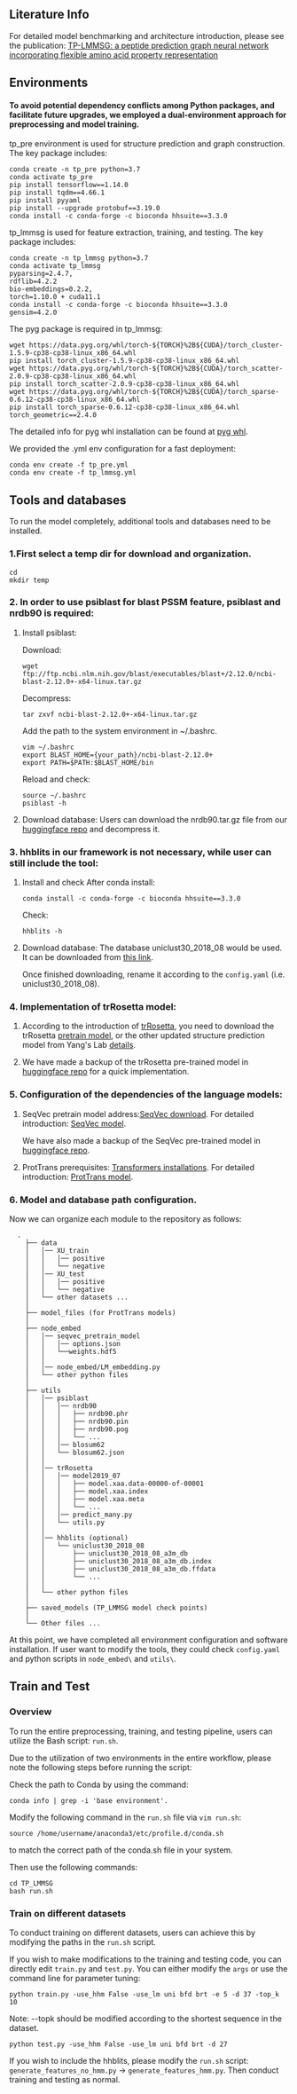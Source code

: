 ## Literature Info
For detailed model benchmarking and architecture introduction, please see the publication: [TP-LMMSG: a peptide prediction graph neural network incorporating flexible amino acid property representation](https://academic.oup.com/bib/article/25/4/bbae308/7699353)


## Environments

#### To avoid potential dependency conflicts among Python packages, and facilitate future upgrades, we employed a dual-environment approach for preprocessing and model training.

tp_pre environment is used for structure prediction and graph construction. The key package includes:
```
conda create -n tp_pre python=3.7
conda activate tp_pre
pip install tensorflow==1.14.0
pip install tqdm==4.66.1
pip install pyyaml
pip install --upgrade protobuf==3.19.0
conda install -c conda-forge -c bioconda hhsuite==3.3.0
```

tp_lmmsg is used for feature extraction, training, and testing. The key package includes: 
```
conda create -n tp_lmmsg python=3.7
conda activate tp_lmmsg
pyparsing=2.4.7, 
rdflib=4.2.2
bio-embeddings=0.2.2, 
torch=1.10.0 + cuda11.1
conda install -c conda-forge -c bioconda hhsuite==3.3.0
gensim=4.2.0
```

The pyg package is required in tp_lmmsg:
```
wget https://data.pyg.org/whl/torch-${TORCH}%2B${CUDA}/torch_cluster-1.5.9-cp38-cp38-linux_x86_64.whl
pip install torch_cluster-1.5.9-cp38-cp38-linux_x86_64.whl
wget https://data.pyg.org/whl/torch-${TORCH}%2B${CUDA}/torch_scatter-2.0.9-cp38-cp38-linux_x86_64.whl
pip install torch_scatter-2.0.9-cp38-cp38-linux_x86_64.whl
wget https://data.pyg.org/whl/torch-${TORCH}%2B${CUDA}/torch_sparse-0.6.12-cp38-cp38-linux_x86_64.whl
pip install torch_sparse-0.6.12-cp38-cp38-linux_x86_64.whl
torch_geometric==2.4.0
```
The detailed info for pyg whl installation can be found at [pyg whl](https://data.pyg.org/whl/).

We provided the .yml env configuration for a fast deployment:

```
conda env create -f tp_pre.yml
conda env create -f tp_lmmsg.yml
```

## Tools and databases

To run the model completely, additional tools and databases need to be installed. 

### 1.First select a temp dir for download and organization. 
```
cd
mkdir temp
```

### 2. In order to use psiblast for blast PSSM feature, psiblast and nrdb90 is required:

1) Install psiblast:

    Download:
    ```
    wget ftp://ftp.ncbi.nlm.nih.gov/blast/executables/blast+/2.12.0/ncbi-blast-2.12.0+-x64-linux.tar.gz
    ```

    Decompress:
    ```
    tar zxvf ncbi-blast-2.12.0+-x64-linux.tar.gz
    ```

    Add the path to the system environment in ~/.bashrc.
    ```
    vim ~/.bashrc
    export BLAST_HOME={your_path}/ncbi-blast-2.12.0+
    export PATH=$PATH:$BLAST_HOME/bin
    ```

    Reload and check:
    ```
    source ~/.bashrc
    psiblast -h
    ```

2) Download database:
    Users can download the nrdb90.tar.gz file from our [huggingface repo](https://huggingface.co/HongHongStand/TP_LMMSG/tree/main) and decompress it.


### 3. hhblits in our framework is not necessary, while user can still include the tool:

1) Install and check
    After conda install:
    ```
    conda install -c conda-forge -c bioconda hhsuite==3.3.0
    ```

    Check:
    ```
    hhblits -h
    ```

2) Download database:
    The database uniclust30_2018_08 would be used. It can be downloaded from [this link](https://wwwuser.gwdg.de/~compbiol/uniclust/2018_08/uniclust30_2018_08_hhsuite.tar.gz).

    Once finished downloading, rename it according to the `config.yaml` (i.e. uniclust30_2018_08).

### 4. Implementation of trRosetta model:

1) 
    According to the introduction of [trRosetta](https://github.com/gjoni/trRosetta), you need to download the trRosetta [pretrain model](https://files.ipd.uw.edu/pub/trRosetta/model2019_07.tar.bz2), or the other updated structure prediction model from Yang's Lab [details](https://yanglab.qd.sdu.edu.cn/trRosetta/download/user/5fwb8bfsmf/).

2) 
    We have made a backup of the trRosetta pre-trained model in [huggingface repo](https://huggingface.co/HongHongStand/TP_LMMSG/tree/main) for a quick implementation.


### 5. Configuration of the dependencies of the language models:

1) 
    SeqVec pretrain model address:[SeqVec download](https://rostlab.org/~deepppi/seqvec.zip). For detailed introduction: [SeqVec model](https://github.com/mheinzinger/SeqVec).

    We have also made a backup of the SeqVec pre-trained model in [huggingface repo](https://huggingface.co/HongHongStand/TP_LMMSG/tree/main).


2) 
    ProtTrans prerequisites: [Transformers installations](https://huggingface.co/docs/transformers/installation). For detailed introduction: [ProtTrans model](https://github.com/agemagician/ProtTrans).


### 6. Model and database path configuration.

Now we can organize each module to the repository as follows:

```
  .
    ├── data
    │   │── XU_train
    │   │   │── positive
    │   │   └── negative
    │   │── XU_test
    │   │   │── positive
    │   │   └── negative
    │   └── other datasets ...
    │
    ├── model_files (for ProtTrans models)
    │
    ├── node_embed
    │   │── seqvec_pretrain_model
    │   │   │── options.json
    │   │   └──weights.hdf5
    │   │     
    │   │── node_embed/LM_embedding.py
    │   └── other python files 
    │
    ├── utils
    │   │── psiblast
    │   │   │── nrdb90
    │   │   │   ├── nrdb90.phr
    │   │   │   ├── nrdb90.pin
    │   │   │   ├── nrdb90.pog
    │   │   │   └── ...
    │   │   │── blosum62
    │   │   └── blosum62.json
    │   │
    │   │── trRosetta
    │   │   │── model2019_07
    │   │   │   ├── model.xaa.data-00000-of-00001
    │   │   │   ├── model.xaa.index
    │   │   │   ├── model.xaa.meta
    │   │   │   └── ...
    │   │   │── predict_many.py
    │   │   └── utils.py
    │   │     
    │   │── hhblits (optional)
    │   │   └── uniclust30_2018_08
    │   │       ├── uniclust30_2018_08_a3m_db
    │   │       ├── uniclust30_2018_08_a3m_db.index
    │   │       ├── uniclust30_2018_08_a3m_db.ffdata
    │   │       └── ...
    │   │     
    │   └── other python files 
    │   
    ├── saved_models (TP_LMMSG model check points)
    │ 
    └── Other files ...
```

At this point, we have completed all environment configuration and software installation. If user want to modify the tools, they could check `config.yaml` and python scripts in `node_embed\` and `utils\`.

## Train and Test

### Overview

To run the entire preprocessing, training, and testing pipeline, users can utilize the Bash script: `run.sh`. 

Due to the utilization of two environments in the entire workflow, please note the following steps before running the script:

Check the path to Conda by using the command: 
```
conda info | grep -i 'base environment'. 
```
Modify the following command in the `run.sh` file via `vim run.sh`:
```
source /home/username/anaconda3/etc/profile.d/conda.sh 
```
to match the correct path of the conda.sh file in your system.

Then use the following commands:
```
cd TP_LMMSG
bash run.sh
```

### Train on different datasets

To conduct training on different datasets, users can achieve this by modifying the paths in the `run.sh` script.

If you wish to make modifications to the training and testing code, you can directly edit `train.py` and `test.py`. You can either modify the `args` or use the command line for parameter tuning:

```
python train.py -use_hhm False -use_lm uni bfd brt -e 5 -d 37 -top_k 10
```
Note: --topk should be modified according to the shortest sequence in the dataset.
```
python test.py -use_hhm False -use_lm uni bfd brt -d 27
```
If you wish to include the hhblits, please modify the `run.sh` script: `generate_features_no_hmm.py` -> `generate_features_hmm.py`. Then conduct training and testing as normal.

